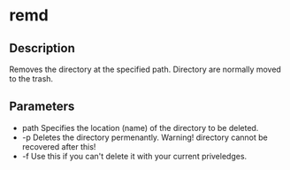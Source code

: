 # remd
## Description
Removes the directory at the specified path. Directory are normally moved 
to the trash.

## Parameters
* path          Specifies the location (name) of the directory to be deleted.
* -p            Deletes the directory permenantly. Warning! directory cannot be recovered after this!
* -f            Use this if you can't delete it with your current priveledges.
